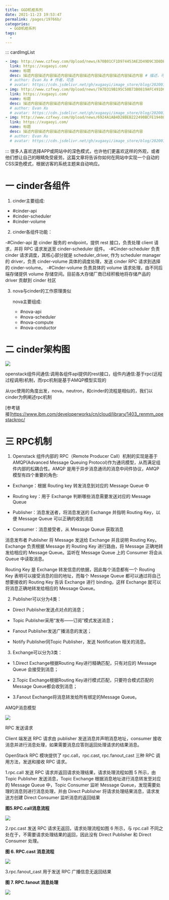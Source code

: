 ```yaml
---
title: GGD机柜系列
date: 2021-11-23 19:53:47
permalink: /pages/19766b/
categories:
  - GGD机柜系列
tags:
  - 
---
```

::: cardImgList
```yaml
- img: http://www.czfxwy.com/Upload/news/A70B01CF1D974453AE2D49D9C3D8DE41.jpg
  link: https://xugaoyi.com/
  name: 标题
  desc: 描述内容描述内容描述内容描述内容描述内容描述内容描述内容描述内容 # 描述，可选
  # author: Evan Xu # 作者，可选
  # avatar: https://cdn.jsdelivr.net/gh/xugaoyi/image_store/blog/20200103123203.jpg # 头像，可选
- img: http://www.czfxwy.com/Upload/news/7A7D319B195C50B73B0819AFC491DC5F.jpg
  link: https://xugaoyi.com/
  name: 标题
  desc: 描述内容描述内容描述内容描述内容描述内容描述内容描述内容描述内容
  # author: Evan Xu
  # avatar: https://cdn.jsdelivr.net/gh/xugaoyi/image_store/blog/20200103123203.jpg
- img: http://www.czfxwy.com/Upload/news/6924A1AB4D28BEB222490BCFE19408C9.jpg
  link: https://xugaoyi.com/
  name: 标题
  desc: 描述内容描述内容描述内容描述内容描述内容描述内容描述内容描述内容
  # author: Evan Xu
  # avatar: https://cdn.jsdelivr.net/gh/xugaoyi/image_store/blog/20200103123203.jpg
```
:::
很多人喜欢选择APP或网站中的深色模式，也许他们更喜欢这样的外观，或者他们想让自己的眼睛免受疲劳。这篇文章将告诉你如何在网站中实现一个自动的CSS深色模式，根据访客的系统主题来自动响应。

<!-- more -->
<h1>一 cinder各组件</h1>

1. cinder主要组成:

- #cinder-api
- #cinder-scheduler
- #cinder-volume

2. cinder各组件功能：

-#Cinder-api 是 cinder 服务的 endpoint，提供 rest 接口，负责处理 client 请求，并将 RPC 请求发送至 cinder-scheduler 组件。
-#Cinder-scheduler 负责 cinder 请求调度，其核心部分就是 scheduler_driver, 作为 scheduler manager 的 driver，负责 cinder-volume 具体的调度处理，发送 cinder RPC 请求到选择的 cinder-volume。
-#Cinder-volume 负责具体的 volume 请求处理，由不同后端存储提供 volume 存储空间。目前各大存储厂商已经积极地将存储产品的 driver 贡献到 cinder 社区


3. nova与cinder的工作原理类似

    nova主要组成:
    - #nova-api
    - #nova-scheduler
    - #nova-compute
    - #nova-conductor

<h1>二 cinder架构图</h1>

![](https://cdn.jsdelivr.net/gh/zmj0920/image_store/blog/1036857-20171208152804531-1236244447.png)

 

openstack组件间通信:调用各组件api提供的rest接口，组件内通信:基于rpc(远程过程调用)机制，而rpc机制是基于AMQP模型实现的

从rpc使用的角度出发，nova，neutron，和cinder的流程是相似的，我们以cinder为例阐述rpc机制

[参考链接]<https://www.ibm.com/developerworks/cn/cloud/library/1403_renmm_opestackrpc/>

<h1>三 RPC机制</h1>

1. Openstack 组件内部的 RPC（Remote Producer Call）机制的实现是基于 AMQP(Advanced Message Queuing Protocol)作为通讯模型，从而满足组件内部的松耦合性。AMQP 是用于异步消息通讯的消息中间件协议，AMQP 模型有四个重要的角色:

 - Exchange：根据 Routing key 转发消息到对应的 Message Queue 中

 - Routing key：用于 Exchange 判断哪些消息需要发送对应的 Message Queue

 - Publisher：消息发送者，将消息发送的 Exchange 并指明 Routing Key，以便 Message Queue      可以正确的收到消息

 - Consumer：消息接受者，从 Message Queue 获取消息

消息发布者 Publisher 将 Message 发送给 Exchange 并且说明 Routing Key。Exchange 负责根据 Message 的 Routing Key 进行路由，将 Message 正确地转发给相应的 Message Queue。监听在 Message Queue 上的 Consumer 将会从 Queue 中读取消息。

Routing Key 是 Exchange 转发信息的依据，因此每个消息都有一个 Routing Key 表明可以接受消息的目的地址，而每个 Message Queue 都可以通过将自己想要接收的 Routing Key 告诉 Exchange 进行 binding，这样 Exchange 就可以将消息正确地转发给相应的 Message Queue。

 

2. Publisher可以分为4类：

 - Direct Publisher发送点对点的消息；

 - Topic Publisher采用“发布——订阅”模式发送消息；

 - Fanout Publisher发送广播消息的发送；

 - Notify Publisher同Topic Publisher，发送 Notification 相关的消息。

 

3. Exchange可以分为3类：

 - 1.Direct Exchange根据Routing Key进行精确匹配，只有对应的 Message Queue 会接受到消息；

 - 2.Topic Exchange根据Routing Key进行模式匹配，只要符合模式匹配的Message Queue都会收到消息；

 - 3.Fanout Exchange将消息转发给所有绑定的Message Queue。

AMQP消息模型

![](https://cdn.jsdelivr.net/gh/zmj0920/image_store/blog/wKiom1fRH4XRvsJ-AAdFsB4SwGg766.png)

 

 

RPC 发送请求

Client 端发送 RPC 请求由 publisher 发送消息并声明消息地址，consumer 接收消息并进行消息处理，如果需要消息应答则返回处理请求的结果消息。

 

OpenStack RPC 模块提供了 rpc.call，rpc.cast, rpc.fanout_cast 三种 RPC 调用方法，发送和接收 RPC 请求。

 

1.rpc.call 发送 RPC 请求并返回请求处理结果，请求处理流程如图 5 所示，由 Topic Publisher 发送消息，Topic Exchange 根据消息地址进行消息转发至对应的 Message Queue 中，Topic Consumer 监听 Message Queue，发现需要处理的消息则进行消息处理，并由 Direct Publisher 将请求处理结果消息，请求发送方创建 Direct Consumer 监听消息的返回结果

**图5.RPC.call消息流程**

![](https://cdn.jsdelivr.net/gh/zmj0920/image_store/blog/1036857-20171208152449999-548256790.png)

 

2.rpc.cast 发送 RPC 请求无返回，请求处理流程如图 6 所示，与 rpc.call 不同之处在于，不需要请求处理结果的返回，因此没有 Direct Publisher 和 Direct Consumer 处理。

**图 6. RPC.cast 消息流程**

![](https://cdn.jsdelivr.net/gh/zmj0920/image_store/blog/1036857-20171208152530015-1942875834.png)

 

3.rpc.fanout_cast 用于发送 RPC 广播信息无返回结果

**图 7. RPC.fanout 消息处理**

![](https://cdn.jsdelivr.net/gh/zmj0920/image_store/blog/1036857-20171208152555890-1135407104.png)

 